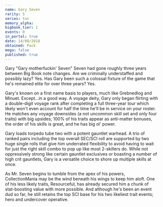 ```yaml
---
name: Gary Seven
rarity: 5
series: tos
memory_alpha:
bigbook_tier: 1
events: 0
in_portal: true
date: 14/08/2018
obtained: Pack
mega: false
published: true
---
```


Gary "Gary motherfuckin' Seven" Seven had gone roughly three years between Big Book note changes. Are we criminally understaffed and possibly lazy? Yes. Has Gary been such a colossal fixture of the game that he's remained elite for over three years? Yes.

Gary's known on a first name basis to players, much like Grebnedlog and Minuet. Except...in a good way. A voyage deity, Gary only began flirting with a double-digit voyage rank after completing a full three-year tour which likely won't even account for half the time he'll be in service on your roster. He matches any voyage downsides (a not uncommon skill set and only four traits) with big upsides; 100% of his traits appear as anti-matter bonuses, the order of his skills is great, and he has big ol' power.

Gary loads torpedo tube two with a potent gauntlet warhead. A trio of ranked pairs including the top overall SEC/SCI roll are supported by two huge single rolls that give him underrated flexibility to avoid having to wait for just the right skill combo to pop up like most 2-skillers do. While not oppressively strong like certain gauntlet exclusives or boasting a number of high crit gauntlets, Gary is a versatile choice to shore up multiple skills at once.

As Mr. Seven begins to tumble from the apex of his powers, CollectionMania may be the wind beneath his wings to keep him aloft. One of his less likely traits, Resourceful, has already secured him a chunk of stat-boosting value with more possible. And although he's been an event dud so far, he still retains the top SCI base for his two likeliest trait events; hero and undercover operative.
